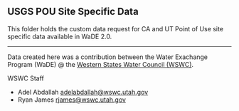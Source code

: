 ## USGS POU Site Specific Data
This folder holds the custom data request for CA and UT Point of Use site specific data available in WaDE 2.0.

***
Data created here was a contribution between the Water Exachange Program (WaDE) @ the [Western States Water Council (WSWC)](http://westernstateswater.org/wade).

WSWC Staff
- Adel Abdallah <adelabdallah@wswc.utah.gov>
- Ryan James <rjames@wswc.utah.gov>
